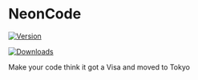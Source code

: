 # NeonCode

[![Version](https://flat.badges.ml/kelvinelove.NeonCode/version.svg)](https://brackets-extension-badges.github.io#kelvinelove.NeonCode)

[![Downloads](https://flat.badges.ml/:subject/:name)](https://badges.ml/#:name)

 Make your code think it got a Visa and moved to Tokyo
